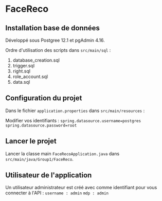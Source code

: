 # FaceReco


## Installation base de données

Développé sous Postgree 12.1 et pgAdmin 4.16.

Ordre d'utilisation des scripts dans `src/main/sql` :

1. database_creation.sql
2. trigger.sql
3. right.sql
4. role_account.sql
5. data.sql


## Configuration du projet

Dans le fichier `application.properties` dans `src/main/resources` :

Modifier vos identifiants :
`spring.datasource.username=postgres`
`spring.datasource.password=root`

## Lancer le projet

Lancer la classe main `FaceRecoApplication.java` dans `src/main/java/Group1/FaceReco`.


## Utilisateur de l'application

Un utilisateur administrateur est créé avec comme identifiant pour vous connecter à l'API :
`username : admin`
`mdp : admin`

